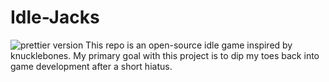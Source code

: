 # Idle-Jacks
![prettier version](https://img.shields.io/badge/version-0.1-brightgreen)
This repo is an open-source idle game inspired by knucklebones. My primary goal with this project is to dip my toes back into game development after a short hiatus.

